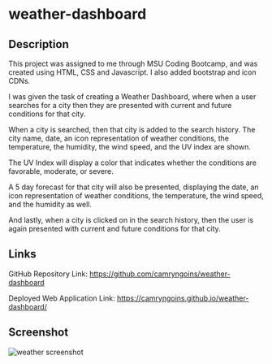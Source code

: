 # weather-dashboard

## Description
This project was assigned to me through MSU Coding Bootcamp, and was created using HTML, CSS and Javascript. I also added bootstrap and icon CDNs.

 I was given the task of creating a Weather Dashboard, where when a user searches for a city then they are presented with current and future conditions for that city. 


When a city is searched, then that city is added to the search history. The city name, date, an icon representation of weather conditions, the temperature, the humidity, the wind speed, and the UV index are shown. 

The UV Index will display a color that indicates whether the conditions are favorable, moderate, or severe. 

A 5 day forecast for that city will also be presented, displaying the date, an icon representation of weather conditions, the temperature, the wind speed, and the humidity as well. 

And lastly, when a city is clicked on in the search history, then the user is again presented with current and future conditions for that city. 

## Links 
GitHub Repository Link: https://github.com/camryngoins/weather-dashboard

Deployed Web Application Link: https://camryngoins.github.io/weather-dashboard/

## Screenshot 
![weather screenshot](https://user-images.githubusercontent.com/96854206/159163413-96a60b20-63f2-4fdc-8f97-7cf3ce225f81.png)
